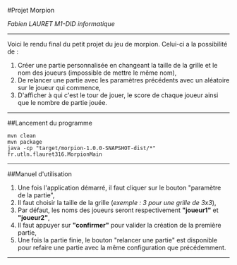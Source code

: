 #Projet Morpion

*Fabien LAURET M1-DID informatique*

***

Voici le rendu final du petit projet du jeu de morpion. Celui-ci a la possibilité de :

1. Créer une partie personnalisée en changeant la taille de la grille et le nom des joueurs (impossible de mettre le même nom),
2. De relancer une partie avec les paramètres précédents avec un aléatoire sur le joueur qui commence,
3. D'afficher à qui c'est le tour de jouer, le score de chaque joueur ainsi que le nombre de partie jouée.

***

##Lancement du programme

```shell
mvn clean
mvn package
java -cp "target/morpion-1.0.0-SNAPSHOT-dist/*" fr.utln.flauret316.MorpionMain
```

***

##Manuel d'utilisation

1. Une fois l'application démarré, il faut cliquer sur le bouton "paramètre de la partie",
2. Il faut choisir la taille de la grille (*exemple : 3 pour une grille de 3x3*),
3. Par défaut, les noms des joueurs seront respectivement **"joueur1"** et **"joueur2"**,
4. Il faut appuyer sur **"confirmer"** pour valider la création de la première partie,
5. Une fois la partie finie, le bouton "relancer une partie" est disponible pour refaire une partie avec la même configuration que précédemment.

***
